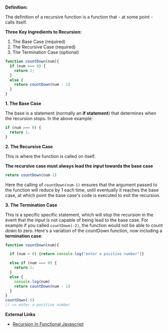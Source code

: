 **Definition:**

The definition of a recursive function is a function that - at some point - calls itself.

**Three Key Ingredients to Recursion:**

  1. The Base Case (required)
  2. The Recursive Case (required)
  3. The Termination Case (optional)


```javascript
function countDown(num){
  if (num === 0) {
    return 1;
  }
  else {
    return countDown(num - 1)
  }
}
```

**1. The Base Case**

The base is a statement (normally an **if statement**) that determines when the recursion stops. In the above example:

```javascript
if (num === 0) {
  return 1;
}
```

**2. The Recursive Case**

This is where the function is called on itself.

**The recursive case must always lead the input towards the base case**

```javascript
return countDown(num-1)
```

Here the calling of ```countDown(num-1)``` ensures that the argument passed to the function will reduce by 1 each time, until eventually it reaches the base case, at which point the base case's code is executed to exit the recursion.

**3. The Termination Case**

This is a specific specific statement, which will stop the recursion in the event that the input is not capable of being lead to the base case. For example if you called ```countDown(-2)```, the function would not be able to count *down* to zero. Here's a variation of the countDown function, now including a **termination case**:

```javascript
function countDown(num){

  if (num < 0) {return console.log("enter a positive number")}

  else if (num === 0) {
    return 1;
  }
  else {
    console.log(num)
    return countDown(num - 1)
  }
}
countDown(-5)
// => enter a positive number
```

**External Links**

- [Recursion In Functional Javascript](https://www.sitepoint.com/recursion-functional-javascript/)
